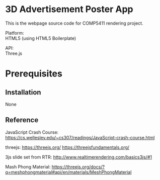 # 3D Advertisement Poster App
This is the webpage source code for COMP5411 rendering project.  
  
Platform:  
HTML5 (using HTML5 Boilerplate)  
  
API:   
Three.js  

# Prerequisites
## Installation  
None 

## Reference

JavaScript Crash Course: https://cs.wellesley.edu/~cs307/readings/JavaScript-crash-course.html

threejs: https://threejs.org/
https://threejsfundamentals.org/

3js slide set from RTR: http://www.realtimerendering.com/basics3js/#1

Mash Phong Material: https://threejs.org/docs/?q=meshphongmaterial#api/en/materials/MeshPhongMaterial



